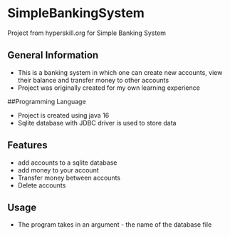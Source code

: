 # SimpleBankingSystem
Project from hyperskill.org for Simple Banking System

## General Information
- This is a banking system in which one can create new accounts, view their balance and transfer money to other accounts
- Project was originally created for my own learning experience

##Programming Language
- Project is created using java 16
- Sqlite database with JDBC driver is used to store data

## Features
- add accounts to a sqlite database
- add money to your account
- Transfer money between accounts
- Delete accounts

## Usage
- The program takes in an argument - the name of the database file
